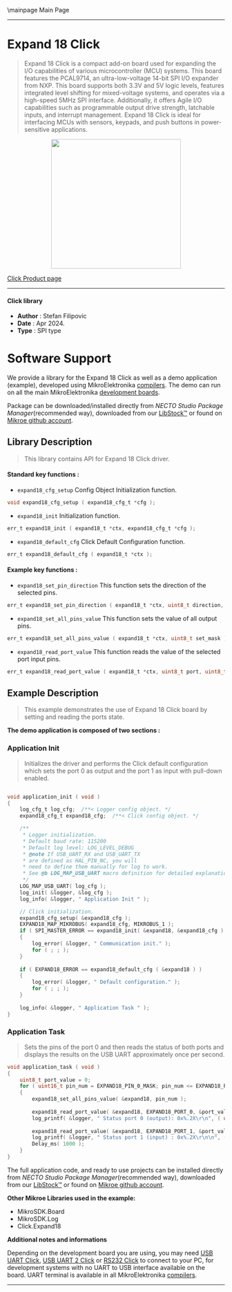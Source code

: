 \mainpage Main Page

---
# Expand 18 Click

> Expand 18 Click is a compact add-on board used for expanding the I/O capabilities of various microcontroller (MCU) systems. This board features the PCAL9714, an ultra-low-voltage 14-bit SPI I/O expander from NXP. This board supports both 3.3V and 5V logic levels, features integrated level shifting for mixed-voltage systems, and operates via a high-speed 5MHz SPI interface. Additionally, it offers Agile I/O capabilities such as programmable output drive strength, latchable inputs, and interrupt management. Expand 18 Click is ideal for interfacing MCUs with sensors, keypads, and push buttons in power-sensitive applications.

<p align="center">
  <img src="https://download.mikroe.com/images/click_for_ide/expand18_click.png" height=300px>
</p>

[Click Product page](https://www.mikroe.com/expand-18-click)

---


#### Click library

- **Author**        : Stefan Filipovic
- **Date**          : Apr 2024.
- **Type**          : SPI type


# Software Support

We provide a library for the Expand 18 Click
as well as a demo application (example), developed using MikroElektronika
[compilers](https://www.mikroe.com/necto-studio).
The demo can run on all the main MikroElektronika [development boards](https://www.mikroe.com/development-boards).

Package can be downloaded/installed directly from *NECTO Studio Package Manager*(recommended way), downloaded from our [LibStock&trade;](https://libstock.mikroe.com) or found on [Mikroe github account](https://github.com/MikroElektronika/mikrosdk_click_v2/tree/master/clicks).

## Library Description

> This library contains API for Expand 18 Click driver.

#### Standard key functions :

- `expand18_cfg_setup` Config Object Initialization function.
```c
void expand18_cfg_setup ( expand18_cfg_t *cfg );
```

- `expand18_init` Initialization function.
```c
err_t expand18_init ( expand18_t *ctx, expand18_cfg_t *cfg );
```

- `expand18_default_cfg` Click Default Configuration function.
```c
err_t expand18_default_cfg ( expand18_t *ctx );
```

#### Example key functions :

- `expand18_set_pin_direction` This function sets the direction of the selected pins.
```c
err_t expand18_set_pin_direction ( expand18_t *ctx, uint8_t direction, uint8_t port, uint8_t pin_mask );
```

- `expand18_set_all_pins_value` This function sets the value of all output pins.
```c
err_t expand18_set_all_pins_value ( expand18_t *ctx, uint8_t set_mask );
```

- `expand18_read_port_value` This function reads the value of the selected port input pins.
```c
err_t expand18_read_port_value ( expand18_t *ctx, uint8_t port, uint8_t *data_out );
```

## Example Description

> This example demonstrates the use of Expand 18 Click board by setting and reading the ports state.

**The demo application is composed of two sections :**

### Application Init

> Initializes the driver and performs the Click default configuration which sets the port 0 as output and the port 1 as input with pull-down enabled.

```c

void application_init ( void )
{
    log_cfg_t log_cfg;  /**< Logger config object. */
    expand18_cfg_t expand18_cfg;  /**< Click config object. */

    /** 
     * Logger initialization.
     * Default baud rate: 115200
     * Default log level: LOG_LEVEL_DEBUG
     * @note If USB_UART_RX and USB_UART_TX 
     * are defined as HAL_PIN_NC, you will 
     * need to define them manually for log to work. 
     * See @b LOG_MAP_USB_UART macro definition for detailed explanation.
     */
    LOG_MAP_USB_UART( log_cfg );
    log_init( &logger, &log_cfg );
    log_info( &logger, " Application Init " );

    // Click initialization.
    expand18_cfg_setup( &expand18_cfg );
    EXPAND18_MAP_MIKROBUS( expand18_cfg, MIKROBUS_1 );
    if ( SPI_MASTER_ERROR == expand18_init( &expand18, &expand18_cfg ) )
    {
        log_error( &logger, " Communication init." );
        for ( ; ; );
    }
    
    if ( EXPAND18_ERROR == expand18_default_cfg ( &expand18 ) )
    {
        log_error( &logger, " Default configuration." );
        for ( ; ; );
    }
    
    log_info( &logger, " Application Task " );
}

```

### Application Task

> Sets the pins of the port 0 and then reads the status of both ports and displays the results on the USB UART approximately once per second.

```c
void application_task ( void )
{
    uint8_t port_value = 0;
    for ( uint16_t pin_num = EXPAND18_PIN_0_MASK; pin_num <= EXPAND18_PIN_7_MASK; pin_num <<= 1 )
    {
        expand18_set_all_pins_value( &expand18, pin_num );
        
        expand18_read_port_value( &expand18, EXPAND18_PORT_0, &port_value );
        log_printf( &logger, " Status port 0 (output): 0x%.2X\r\n", ( uint16_t ) port_value );
        
        expand18_read_port_value( &expand18, EXPAND18_PORT_1, &port_value );
        log_printf( &logger, " Status port 1 (input) : 0x%.2X\r\n\n", ( uint16_t ) port_value );
        Delay_ms( 1000 );
    }
}
```

The full application code, and ready to use projects can be installed directly from *NECTO Studio Package Manager*(recommended way), downloaded from our [LibStock&trade;](https://libstock.mikroe.com) or found on [Mikroe github account](https://github.com/MikroElektronika/mikrosdk_click_v2/tree/master/clicks).

**Other Mikroe Libraries used in the example:**

- MikroSDK.Board
- MikroSDK.Log
- Click.Expand18

**Additional notes and informations**

Depending on the development board you are using, you may need
[USB UART Click](https://www.mikroe.com/usb-uart-click),
[USB UART 2 Click](https://www.mikroe.com/usb-uart-2-click) or
[RS232 Click](https://www.mikroe.com/rs232-click) to connect to your PC, for
development systems with no UART to USB interface available on the board. UART
terminal is available in all MikroElektronika
[compilers](https://shop.mikroe.com/compilers).

---
